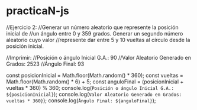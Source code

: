 # practicaN-js
//Ejercicio 2:
//Generar un número aleatorio que represente la posición inicial de 
//un ángulo entre 0 y 359 grados. Generar un segundo número aleatorio cuyo valor 
//represente dar entre 5 y 10 vueltas al círculo desde la posición inicial. 

//Imprimir:
//Posición o ángulo Inicial G.A.: 90
//Valor Aleatorio Generado en Grados: 2523
//Ángulo Final: 93


const posicionInicial = Math.floor(Math.random() * 360);
const vueltas = Math.floor(Math.random() * 6) + 5;
const anguloFinal = (posicionInicial + vueltas * 360) % 360;
console.log(`Posición o ángulo Inicial G.A.: ${posicionInicial}`);
console.log(`Valor Aleatorio Generado en Grados: vueltas * 360}`);
console.log(`Ángulo Final: ${anguloFinal}`);
